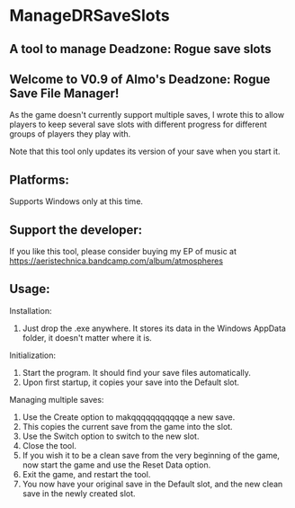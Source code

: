 # ManageDRSaveSlots
A tool to manage Deadzone: Rogue save slots
-------------------------------------------

Welcome to V0.9 of Almo's Deadzone: Rogue Save File Manager!
------------------------------------------------------------

As the game doesn't currently support multiple saves, I wrote this to allow players to keep several save slots with different progress for different groups of players they play with.

Note that this tool only updates its version of your save when you start it.

Platforms:
----------
Supports Windows only at this time.

Support the developer:
----------------------
If you like this tool, please consider buying my EP of music at https://aeristechnica.bandcamp.com/album/atmospheres

Usage:
------

Installation:
1. Just drop the .exe anywhere. It stores its data in the Windows AppData folder, it doesn't matter where it is.

Initialization:
1. Start the program. It should find your save files automatically.
2. Upon first startup, it copies your save into the Default slot.

Managing multiple saves:
1. Use the Create option to makqqqqqqqqqqqe a new save.
2. This copies the current save from the game into the slot.
3. Use the Switch option to switch to the new slot.
4. Close the tool.
5. If you wish it to be a clean save from the very beginning of the game, now start the game and use the Reset Data option.
6. Exit the game, and restart the tool.
7. You now have your original save in the Default slot, and the new clean save in the newly created slot.


